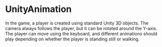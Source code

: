 # UnityAnimation
In the game, a player is created using standard Unity 3D objects. The camera always follows the player, but it can be rotated around the Y-axis. The player can move using the keyboard, and different animations should play depending on whether the player is standing still or walking.
